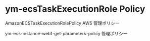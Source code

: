 # ym-ecsTaskExecutionRole Policy

AmazonECSTaskExecutionRolePolicy
AWS 管理ポリシー

ym-ecs-instance-web1-get-parameters-policy
管理ポリシー

